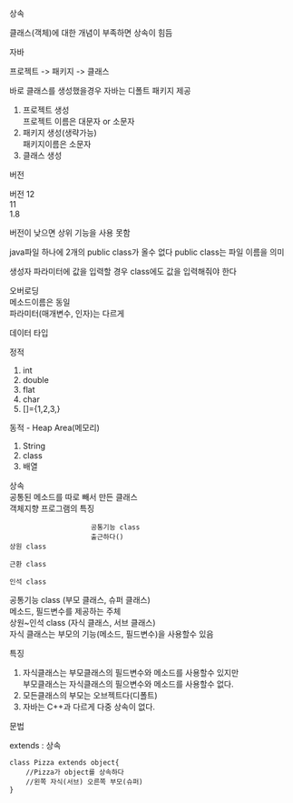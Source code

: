 상속

클래스(객체)에 대한 개념이 부족하면 상속이 힘듬

자바

프로젝트 -> 패키지 -> 클래스

바로 클래스를 생성했을경우 자바는 디폴트 패키지 제공

1. 프로젝트 생성  
프로젝트 이름은 대문자 or 소문자
2. 패키지 생성(생략가능)  
패키지이름은 소문자 
3. 클래스 생성

버전

버전 12  
11  
1.8  

버전이 낮으면 상위 기능을 사용 못함


java파일 하나에 2개의  public class가 올수 없다
public class는 파일 이름을 의미

생성자 파라미터에 값을 입력할 경우 class에도 값을 입력해줘야 한다
 
오버로딩  
메소드이름은 동일  
파라미터(매개변수, 인자)는 다르게

데이터 타입  

정적
1. int
2. double
3. flat
4. char
5. []={1,2,3,}


동적 - Heap Area(메모리)
1. String
2. class
3. 배열

상속  
공통된 메소드를 따로 빼서 만든 클래스  
객체지향 프로그램의 특징

                        공통기능 class
                        출근하다()
    상원 class
    
    근환 class

    인석 class

공통기능 class (부모 클래스, 슈퍼 클래스)  
메소드, 필드변수를 제공하는 주체  
상원~인석 class (자식 클래스, 서브 클래스)  
자식 클래스는 부모의 기능(메소드, 필드변수)을 사용할수 있음

특징 
1. 자식클래스는 부모클래스의 필드변수와 메소드를 사용할수 있지만  
 부모클래스는 자식클래스의 필으변수와 메소드를 사용할수 없다.
2. 모든클래스의 부모는 오브젝트다(디폴트)
3. 자바는 C++과 다르게 다중 상속이 없다.

문법  

extends : 상속

    class Pizza extends object{
        //Pizza가 object를 상속하다
        //왼쪽 자식(서브) 오른쪽 부모(슈퍼)
    }

